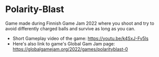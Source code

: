 # Polarity-Blast
Game made during Finnish Game Jam 2022 where you shoot and try to avoid differently charged balls and survive as long as you can.

- Short Gameplay video of the game: https://youtu.be/k4SxJ-Fv5ls
- Here's also link to game's Global Gam Jam page: https://globalgamejam.org/2022/games/polarityblast-0
